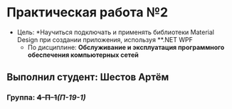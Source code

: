 # Практическая работа №2
- Цель: *Научиться подключать и применять библиотеки Material Design при создании приложения, используя **.NET WPF
   - По дисциплине: **Обслуживание и эксплуатация программного обеспечения компьютерных сетей**
## Выполнил студент: **Шестов Артём** 
### Группа: ~~4-П-1~~*(П-19-1)*
